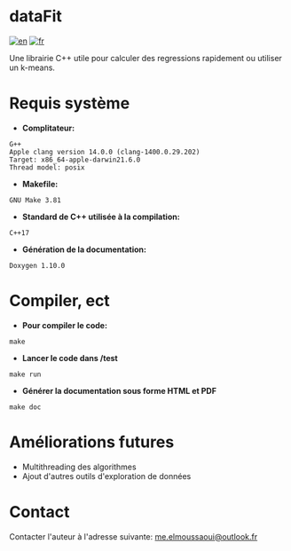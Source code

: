 # dataFit

<a href="./README.en.md"><img alt="en" src="https://img.shields.io/badge/lang-en-red.svg"/></a>
<a href="./README.md"><img alt="fr" src="https://img.shields.io/badge/land-fr-yellow.svg"/></a>

Une librairie C++ utile pour calculer des regressions rapidement ou utiliser un k-means. 

# Requis système

- **Complitateur:**
```
G++
Apple clang version 14.0.0 (clang-1400.0.29.202)
Target: x86_64-apple-darwin21.6.0
Thread model: posix
```
- **Makefile:**
```
GNU Make 3.81
```
- **Standard de C++ utilisée à la compilation:**
```
C++17
```
- **Génération de la documentation:**
```
Doxygen 1.10.0
```

# Compiler, ect

- **Pour compiler le code:**
```
make
```

- **Lancer le code dans /test**
```
make run
```

- **Générer la documentation sous forme HTML et PDF**
```
make doc
```

# Améliorations futures

- Multithreading des algorithmes
- Ajout d'autres outils d'exploration de données

# Contact

Contacter l'auteur à l'adresse suivante: me.elmoussaoui@outlook.fr